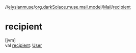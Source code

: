 //[elysianmuse](../../../index.md)/[org.darkSolace.muse.mail.model](../index.md)/[Mail](index.md)/[recipient](recipient.md)

# recipient

[jvm]\
val [recipient](recipient.md): [User](../../org.darkSolace.muse.user.model/-user/index.md)
